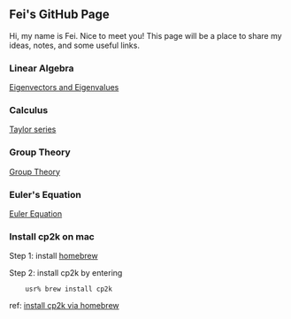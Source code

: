 ## Fei's GitHub Page

Hi, my name is Fei. Nice to meet you!
This page will be a place to share my ideas, notes, and some useful links.

### Linear Algebra
[Eigenvectors and Eigenvalues](https://www.3blue1brown.com/lessons/eigenvalues)

### Calculus
[Taylor series](https://www.3blue1brown.com/lessons/taylor-series)

### Group Theory
[Group Theory](https://www.3blue1brown.com/lessons/eulers-formula-via-group-theory)

### Euler's Equation
[Euler Equation](https://www.youtube.com/watch?v=sKtloBAuP74&t=0s&index=881&list=WL)

### Install cp2k on mac
Step 1: install [homebrew](https://brew.sh) 

Step 2: install cp2k by entering
        
        usr% brew install cp2k
        
ref: [install cp2k via homebrew](https://formulae.brew.sh/formula/cp2k)
